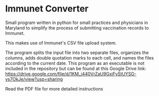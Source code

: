 # Immunet Converter


Small program written in python for small practices and physicians in Maryland to simplify the process of submitting vaccination records to Immunet. 

This makes use of Immunet's CSV file upload system. 

The program splits the input file into two separate files, organizes the columns, adds double quotation marks to each cell, and names the files according to the current date. 
This program as an executable is not included in the repository but can be found at this Google Drive link: https://drive.google.com/file/d/1KM_i440VrZaU9GxiFyStUYSG-vs7OkJe/view?usp=sharing

Read the PDF file for more detailed instructions 
